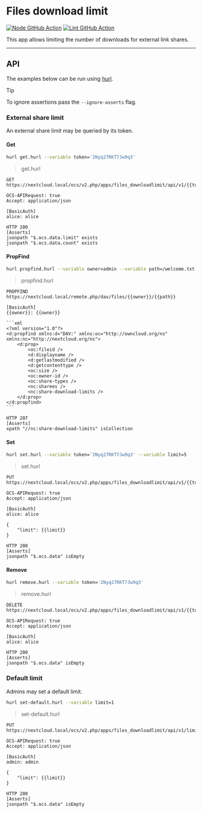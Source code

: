 # Files download limit

[![Node GitHub Action](https://github.com/nextcloud/files_downloadlimit/workflows/Node/badge.svg)](https://github.com/nextcloud/files_downloadlimit/actions?query=workflow%3ANode)
[![Lint GitHub Action](https://github.com/nextcloud/files_downloadlimit/workflows/Lint/badge.svg)](https://github.com/nextcloud/files_downloadlimit/actions?query=workflow%3ALint)

This app allows limiting the number of downloads for external link shares.

---

## API

The examples below can be run using [hurl](https://github.com/Orange-OpenSource/hurl).

> [!TIP]
> To ignore assertions pass the `--ignore-asserts` flag.

### External share limit

An external share limit may be queried by its token.

#### Get

```sh
hurl get.hurl --variable token='2Nyq27RKT7Jw9q3'
```

> get.hurl
```hurl
GET https://nextcloud.local/ocs/v2.php/apps/files_downloadlimit/api/v1/{{token}}/limit

OCS-APIRequest: true
Accept: application/json

[BasicAuth]
alice: alice

HTTP 200
[Asserts]
jsonpath "$.ocs.data.limit" exists
jsonpath "$.ocs.data.count" exists
```

#### PropFind

```sh
hurl propfind.hurl --variable owner=admin --variable path=/welcome.txt
```

> propfind.hurl
````hurl
PROPFIND https://nextcloud.local/remote.php/dav/files/{{owner}}/{{path}}

[BasicAuth]
{{owner}}: {{owner}}

```xml
<?xml version="1.0"?>
<d:propfind xmlns:d="DAV:" xmlns:oc="http://owncloud.org/ns" xmlns:nc="http://nextcloud.org/ns">
	<d:prop>
		<oc:fileid />
		<d:displayname />
		<d:getlastmodified />
		<d:getcontenttype />
		<oc:size />
		<oc:owner-id />
		<oc:share-types />
		<nc:sharees />
		<nc:share-download-limits />
	</d:prop>
</d:propfind>
```

HTTP 207
[Asserts]
xpath "//nc:share-download-limits" isCollection
````

#### Set

```sh
hurl set.hurl --variable token='2Nyq27RKT7Jw9q3' --variable limit=5
```

> set.hurl
```hurl
PUT https://nextcloud.local/ocs/v2.php/apps/files_downloadlimit/api/v1/{{token}}/limit

OCS-APIRequest: true
Accept: application/json

[BasicAuth]
alice: alice

{
	"limit": {{limit}}
}

HTTP 200
[Asserts]
jsonpath "$.ocs.data" isEmpty
```

#### Remove

```sh
hurl remove.hurl --variable token='2Nyq27RKT7Jw9q3'
```

> remove.hurl
```hurl
DELETE https://nextcloud.local/ocs/v2.php/apps/files_downloadlimit/api/v1/{{token}}/limit

OCS-APIRequest: true
Accept: application/json

[BasicAuth]
alice: alice

HTTP 200
[Asserts]
jsonpath "$.ocs.data" isEmpty
```

### Default limit

Admins may set a default limit.

```sh
hurl set-default.hurl --variable limit=1
```

> set-default.hurl
```hurl
PUT https://nextcloud.local/ocs/v2.php/apps/files_downloadlimit/api/v1/limit

OCS-APIRequest: true
Accept: application/json

[BasicAuth]
admin: admin

{
    "limit": {{limit}}
}

HTTP 200
[Asserts]
jsonpath "$.ocs.data" isEmpty
```
